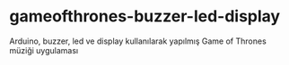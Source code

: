 # gameofthrones-buzzer-led-display
Arduino, buzzer, led ve display kullanılarak yapılmış Game of Thrones müziği uygulaması
